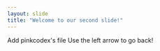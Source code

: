 ```yaml
---
layout: slide
title: "Welcome to our second slide!"
---
```

Add pinkcodex's file
Use the left arrow to go back!

